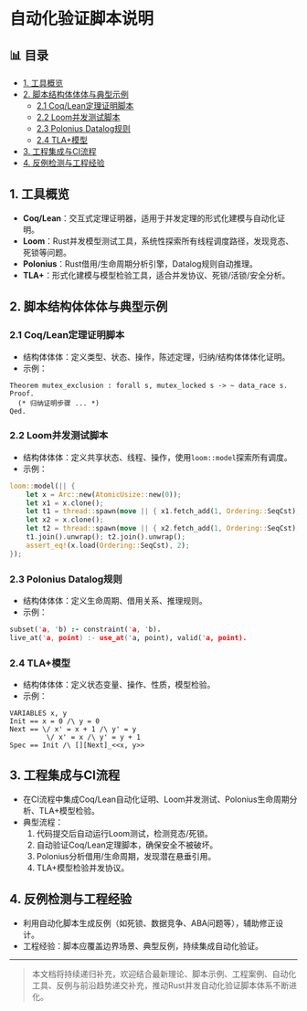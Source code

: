 ﻿# 自动化验证脚本说明


## 📊 目录

- [1. 工具概览](#1-工具概览)
- [2. 脚本结构体体体与典型示例](#2-脚本结构体体体与典型示例)
  - [2.1 Coq/Lean定理证明脚本](#21-coqlean定理证明脚本)
  - [2.2 Loom并发测试脚本](#22-loom并发测试脚本)
  - [2.3 Polonius Datalog规则](#23-polonius-datalog规则)
  - [2.4 TLA+模型](#24-tla模型)
- [3. 工程集成与CI流程](#3-工程集成与ci流程)
- [4. 反例检测与工程经验](#4-反例检测与工程经验)


## 1. 工具概览

- **Coq/Lean**：交互式定理证明器，适用于并发定理的形式化建模与自动化证明。
- **Loom**：Rust并发模型测试工具，系统性探索所有线程调度路径，发现竞态、死锁等问题。
- **Polonius**：Rust借用/生命周期分析引擎，Datalog规则自动推理。
- **TLA+**：形式化建模与模型检验工具，适合并发协议、死锁/活锁/安全分析。

## 2. 脚本结构体体体与典型示例

### 2.1 Coq/Lean定理证明脚本

- 结构体体体：定义类型、状态、操作，陈述定理，归纳/结构体体体化证明。
- 示例：

```coq
Theorem mutex_exclusion : forall s, mutex_locked s -> ~ data_race s.
Proof.
  (* 归纳证明步骤 ... *)
Qed.
```

### 2.2 Loom并发测试脚本

- 结构体体体：定义共享状态、线程、操作，使用`loom::model`探索所有调度。
- 示例：

```rust
loom::model(|| {
    let x = Arc::new(AtomicUsize::new(0));
    let x1 = x.clone();
    let t1 = thread::spawn(move || { x1.fetch_add(1, Ordering::SeqCst); });
    let x2 = x.clone();
    let t2 = thread::spawn(move || { x2.fetch_add(1, Ordering::SeqCst); });
    t1.join().unwrap(); t2.join().unwrap();
    assert_eq!(x.load(Ordering::SeqCst), 2);
});
```

### 2.3 Polonius Datalog规则

- 结构体体体：定义生命周期、借用关系、推理规则。
- 示例：

```prolog
subset('a, 'b) :- constraint('a, 'b).
live_at('a, point) :- use_at('a, point), valid('a, point).
```

### 2.4 TLA+模型

- 结构体体体：定义状态变量、操作、性质，模型检验。
- 示例：

```tla
VARIABLES x, y
Init == x = 0 /\ y = 0
Next == \/ x' = x + 1 /\ y' = y
         \/ x' = x /\ y' = y + 1
Spec == Init /\ [][Next]_<<x, y>>
```

## 3. 工程集成与CI流程

- 在CI流程中集成Coq/Lean自动化证明、Loom并发测试、Polonius生命周期分析、TLA+模型检验。
- 典型流程：
  1. 代码提交后自动运行Loom测试，检测竞态/死锁。
  2. 自动验证Coq/Lean定理脚本，确保安全不被破坏。
  3. Polonius分析借用/生命周期，发现潜在悬垂引用。
  4. TLA+模型检验并发协议。

## 4. 反例检测与工程经验

- 利用自动化脚本生成反例（如死锁、数据竞争、ABA问题等），辅助修正设计。
- 工程经验：脚本应覆盖边界场景、典型反例，持续集成自动化验证。

---

> 本文档将持续递归补充，欢迎结合最新理论、脚本示例、工程案例、自动化工具、反例与前沿趋势递交补充，推动Rust并发自动化验证脚本体系不断进化。
